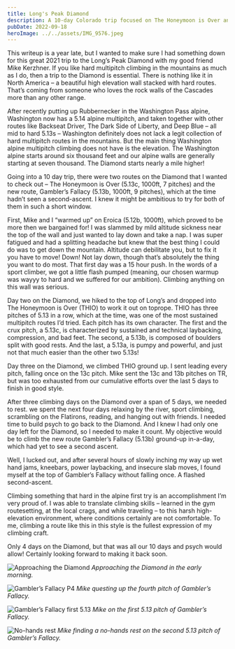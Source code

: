 ```yaml
---
title: Long's Peak Diamond
description: A 10-day Colorado trip focused on The Honeymoon is Over and Gambler’s Fallacy on Long’s Diamond.
pubDate: 2022-09-18
heroImage: ../../assets/IMG_9576.jpeg
---
```


This writeup is a year late, but I wanted to make sure I had something down for this great 2021 trip to the Long’s Peak Diamond with my good friend Mike Kerzhner. If you like hard multipitch climbing in the mountains as much as I do, then a trip to the Diamond is essential. There is nothing like it in North America – a beautiful high elevation wall stacked with hard routes. That’s coming from someone who loves the rock walls of the Cascades more than any other range.

After recently putting up Rubbernecker in the Washington Pass alpine, Washington now has a 5.14 alpine multipitch, and taken together with other routes like Backseat Driver, The Dark Side of Liberty, and Deep Blue – all mid to hard 5.13s – Washington definitely does not lack a legit collection of hard multipitch routes in the mountains. But the main thing Washington alpine multipitch climbing does not have is the elevation. The Washington alpine starts around six thousand feet and our alpine walls are generally starting at seven thousand. The Diamond starts nearly a mile higher!

Going into a 10 day trip, there were two routes on the Diamond that I wanted to check out – The Honeymoon is Over (5.13c, 1000ft, 7 pitches) and the new route, Gambler’s Fallacy (5.13b, 1000ft, 9 pitches), which at the time hadn’t seen a second-ascent. I knew it might be ambitious to try for both of them in such a short window.

First, Mike and I “warmed up” on Eroica (5.12b, 1000ft), which proved to be more then we bargained for! I was slammed by mild altitude sickness near the top of the wall and just wanted to lay down and take a nap. I was super fatigued and had a splitting headache but knew that the best thing I could do was to get down the mountain. Altitude can debilitate you, but to fix it you have to move! Down! Not lay down, though that’s absolutely the thing you want to do most. That first day was a 15 hour push. In the words of a sport climber, we got a little flash pumped (meaning, our chosen warmup was wayyy to hard and we suffered for our ambition). Climbing anything on this wall was serious.

Day two on the Diamond, we hiked to the top of Long’s and dropped into The Honeymoon is Over (THIO) to work it out on toprope. THIO has three pitches of 5.13 in a row, which at the time, was one of the most sustained multipitch routes I’d tried. Each pitch has its own character. The first and the crux pitch, a 5.13c, is characterized by sustained and technical laybacking, compression, and bad feet. The second, a 5.13b, is composed of boulders split with good rests. And the last, a 5.13a, is pumpy and powerful, and just not that much easier than the other two 5.13s!

Day three on the Diamond, we climbed THIO ground up. I sent leading every pitch, falling once on the 13c pitch. Mike sent the 13c and 13b pitches on TR, but was too exhausted from our cumulative efforts over the last 5 days to finish in good style.

After three climbing days on the Diamond over a span of 5 days, we needed to rest. we spent the next four days relaxing by the river, sport climbing, scrambling on the Flatirons, reading, and hanging out with friends. I needed time to build psych to go back to the Diamond. And I knew I had only one day left for the Diamond, so I needed to make it count. My objective would be to climb the new route Gambler’s Fallacy (5.13b) ground-up in-a-day, which had yet to see a second ascent.

Well, I lucked out, and after several hours of slowly inching my way up wet hand jams, kneebars, power laybacking, and insecure slab moves, I found myself at the top of Gambler’s Fallacy without falling once. A flashed second-ascent.

Climbing something that hard in the alpine first try is an accomplishment I’m very proud of. I was able to translate climbing skills – learned in the gym routesetting, at the local crags, and while traveling – to this harsh high-elevation environment, where conditions certainly are not comfortable. To me, climbing a route like this in this style is the fullest expression of my climbing craft.

Only 4 days on the Diamond, but that was all our 10 days and psych would allow! Certainly looking forward to making it back soon.

![Approaching the Diamond](/images/IMG_9576.jpeg)
_Approaching the Diamond in the early morning._

![Gambler’s Fallacy P4](/images/IMG_9618.jpeg)
_Mike questing up the fourth pitch of Gambler’s Fallacy._

![Gambler’s Fallacy first 5.13](/images/IMG_9640.jpeg)
_Mike on the first 5.13 pitch of Gambler’s Fallacy._

![No-hands rest](/images/IMG_9650.jpeg)
_Mike finding a no-hands rest on the second 5.13 pitch of Gambler’s Fallacy._


